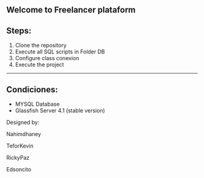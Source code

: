 ## Welcome to Freelancer plataform

Steps:
------------------
1. Clone the repository
2. Execute all SQL scripts in Folder DB
3. Configure class conexion
4. Execute the project 
-------
Condiciones:
-------------
* MYSQL Database
* Glassfish Server 4.1 (stable version)


Designed by:

Nahimdhaney

TeforKevin

RickyPaz

Edsoncito
